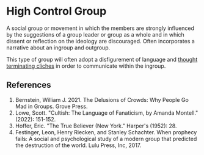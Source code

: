 # High Control Group
A social group or movement in which the members are strongly influenced by the suggestions of a group leader or group as a whole and in which dissent or reflection on the ideology are discouraged. Often incorporates a narrative about an ingroup and outgroup.

This type of group will often adopt a disfigurement of language and [thought terminating cliches](thought-terminating-cliches.md) in order to communicate within the ingroup.

## References
1. Bernstein, William J. 2021. The Delusions of Crowds: Why People Go Mad in Groups. Grove Press.
1. Lowe, Scott. "Cultish: The Language of Fanaticism, by Amanda Montell." (2022): 151-152.
1. Hoffer, Eric. "The True Believer (New York." Harper's (1952): 28.
1. Festinger, Leon, Henry Riecken, and Stanley Schachter. When prophecy fails: A social and psychological study of a modern group that predicted the destruction of the world. Lulu Press, Inc, 2017.